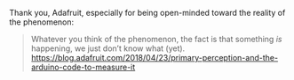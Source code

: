 Thank you, Adafruit, especially for being open-minded toward the reality of the phenomenon:

>Whatever you think of the phenomenon, the fact is that something *is*  happening, we just don’t know what (yet).
https://blog.adafruit.com/2018/04/23/primary-perception-and-the-arduino-code-to-measure-it
